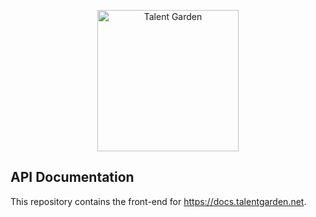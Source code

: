 <p align="center">
  <img src="http://cdn.talentgarden.com/images/logo/logo.png" alt="Talent Garden" width="226">
  <br>


API Documentation
------------
This repository contains the front-end for https://docs.talentgarden.net.
